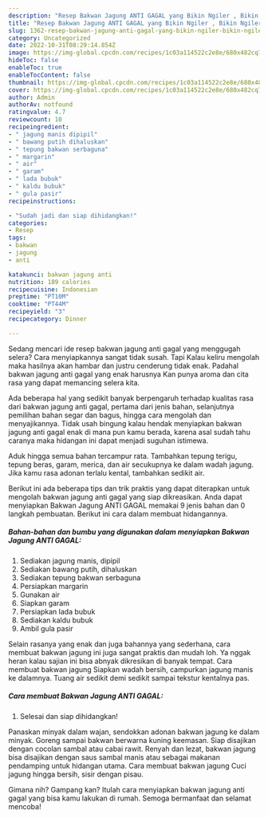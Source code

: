 ```yaml
---
description: "Resep Bakwan Jagung ANTI GAGAL yang Bikin Ngiler , Bikin Ngiler"
title: "Resep Bakwan Jagung ANTI GAGAL yang Bikin Ngiler , Bikin Ngiler"
slug: 1362-resep-bakwan-jagung-anti-gagal-yang-bikin-ngiler-bikin-ngiler
category: Uncategorized
date: 2022-10-31T08:29:14.854Z
image: https://img-global.cpcdn.com/recipes/1c03a114522c2e8e/680x482cq70/bakwan-jagung-anti-gagal-foto-resep-utama.jpg
hideToc: false
enableToc: true
enableTocContent: false
thumbnail: https://img-global.cpcdn.com/recipes/1c03a114522c2e8e/680x482cq70/bakwan-jagung-anti-gagal-foto-resep-utama.jpg
cover: https://img-global.cpcdn.com/recipes/1c03a114522c2e8e/680x482cq70/bakwan-jagung-anti-gagal-foto-resep-utama.jpg
author: Admin
authorAv: notfound
ratingvalue: 4.7
reviewcount: 10
recipeingredient:
- " jagung manis dipipil"
- " bawang putih dihaluskan"
- " tepung bakwan serbaguna"
- " margarin"
- " air"
- " garam"
- " lada bubuk"
- " kaldu bubuk"
- " gula pasir"
recipeinstructions:

- "Sudah jadi dan siap dihidangkan!"
categories:
- Resep
tags:
- bakwan
- jagung
- anti

katakunci: bakwan jagung anti 
nutrition: 189 calories
recipecuisine: Indonesian
preptime: "PT10M"
cooktime: "PT44M"
recipeyield: "3"
recipecategory: Dinner

---
```



Sedang mencari ide resep bakwan jagung anti gagal yang menggugah selera? Cara menyiapkannya sangat tidak susah. Tapi Kalau keliru mengolah maka hasilnya akan hambar dan justru cenderung tidak enak. Padahal bakwan jagung anti gagal yang enak harusnya Kan punya aroma dan cita rasa yang dapat memancing selera kita.


Ada beberapa hal yang sedikit banyak berpengaruh terhadap kualitas rasa dari bakwan jagung anti gagal, pertama dari jenis bahan, selanjutnya pemilihan bahan segar dan bagus, hingga cara mengolah dan menyajikannya. Tidak usah bingung kalau hendak menyiapkan bakwan jagung anti gagal enak di mana pun kamu berada, karena asal sudah tahu caranya maka hidangan ini dapat menjadi suguhan istimewa.

Aduk hingga semua bahan tercampur rata. Tambahkan tepung terigu, tepung beras, garam, merica, dan air secukupnya ke dalam wadah jagung. Jika kamu rasa adonan terlalu kental, tambahkan sedikit air.


Berikut ini ada beberapa tips dan trik praktis yang dapat diterapkan untuk mengolah bakwan jagung anti gagal yang siap dikreasikan. Anda dapat menyiapkan Bakwan Jagung ANTI GAGAL memakai 9 jenis bahan dan 0 langkah pembuatan. Berikut ini cara dalam membuat hidangannya.

<!--inarticleads1-->

##### Bahan-bahan dan bumbu yang digunakan dalam menyiapkan Bakwan Jagung ANTI GAGAL:

1. Sediakan  jagung manis, dipipil
1. Sediakan  bawang putih, dihaluskan
1. Sediakan  tepung bakwan serbaguna
1. Persiapkan  margarin
1. Gunakan  air
1. Siapkan  garam
1. Persiapkan  lada bubuk
1. Sediakan  kaldu bubuk
1. Ambil  gula pasir


Selain rasanya yang enak dan juga bahannya yang sederhana, cara membuat bakwan jagung ini juga sangat praktis dan mudah loh. Ya nggak heran kalau sajian ini bisa abnyak dikresikan di banyak tempat. Cara membuat bakwan jagung Siapkan wadah bersih, campurkan jagung manis ke dalamnya. Tuang air sedikit demi sedikit sampai tekstur kentalnya pas. 

<!--inarticleads2-->

##### Cara membuat Bakwan Jagung ANTI GAGAL:


1. Selesai dan siap dihidangkan!

Panaskan minyak dalam wajan, sendokkan adonan bakwan jagung ke dalam minyak. Goreng sampai bakwan berwarna kuning keemasan. Siap disajikan dengan cocolan sambal atau cabai rawit. Renyah dan lezat, bakwan jagung bisa disajikan dengan saus sambal manis atau sebagai makanan pendamping untuk hidangan utama. Cara membuat bakwan jagung Cuci jagung hingga bersih, sisir dengan pisau. 

Gimana nih? Gampang kan? Itulah cara menyiapkan bakwan jagung anti gagal yang bisa kamu lakukan di rumah. Semoga bermanfaat dan selamat mencoba!
